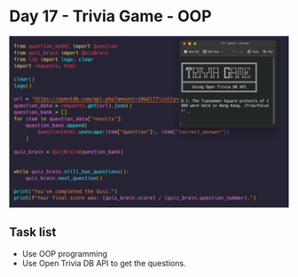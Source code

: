 # Day 17 - Trivia Game - OOP

![Screen](screenshot.png)

## Task list

- Use OOP programming
- Use Open Trivia DB API to get the questions.
